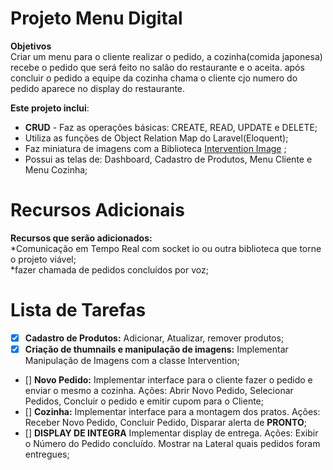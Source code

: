# Projeto Menu Digital  
**Objetivos**  
Criar um menu para o cliente realizar o pedido, a cozinha(comida japonesa) recebe o pedido 
que será feito no salão do restaurante e o aceita. após concluir o pedido a equipe da cozinha 
chama o cliente cjo numero do pedido aparece no display do restaurante.    

**Este projeto inclui**:    
* **CRUD** - Faz as operações básicas: CREATE, READ, UPDATE e DELETE;  
* Utiliza as funções de Object Relation Map do Laravel(Eloquent);
* Faz miniatura de imagens com a Biblioteca [Intervention Image](http://image.intervention.io/) ;    
* Possui as telas de: Dashboard, Cadastro de Produtos, Menu Cliente e Menu Cozinha;      

# Recursos Adicionais      
**Recursos que serão adicionados:**      
*Comunicação em Tempo Real com socket io ou outra biblioteca que torne o projeto viável;      
*fazer chamada de pedidos concluídos por voz;  

# Lista de Tarefas  
- [x] **Cadastro de Produtos:** Adicionar, Atualizar, remover produtos;   
- [x] **Criação de thumnails e manipulação de imagens:** Implementar Manipulação de Imagens com a classe Intervention;  
- [] **Novo Pedido:** Implementar interface para o cliente fazer o pedido e enviar o mesmo a cozinha. Ações: Abrir Novo Pedido, Selecionar Pedidos, Concluir o pedido e emitir cupom para o Cliente;  
- [] **Cozinha:** Implementar interface para a montagem dos pratos. Ações: Receber Novo Pedido, Concluir Pedido, Disparar alerta de **PRONTO**;  
- [] **DISPLAY DE INTEGRA** Implementar display de entrega. Ações: Exibir o Número do Pedido concluído. Mostrar na Lateral quais pedidos foram entregues;    

